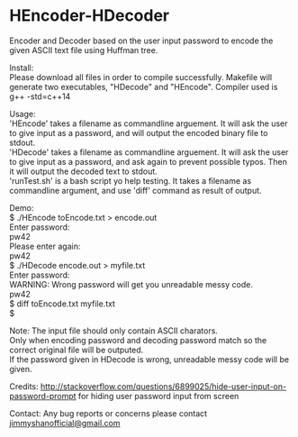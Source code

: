# HEncoder-HDecoder
Encoder and Decoder based on the user input password to encode the given ASCII text file using Huffman tree.

Install:   
  Please download all files in order to compile successfully. Makefile will generate two executables, "HDecode" and "HEncode". Compiler used is g++ -std=c++14

Usage:  
  'HEncode' takes a filename as commandline arguement. It will ask the user to give input as a password, and will output the encoded binary file to stdout.  
  'HDecode' takes a filename as commandline arguement. It will ask the user to give input as a password, and ask again to prevent possible typos. Then it will output the decoded text to stdout.  
  'runTest.sh' is a bash script yo help testing. It takes a filename as commandline argument, and use 'diff' command as result of output.  
  
Demo:  
$ ./HEncode toEncode.txt > encode.out  
Enter password:  
pw42  
Please enter again:  
pw42  
$ ./HDecode encode.out > myfile.txt  
Enter password:  
WARNING: Wrong password will get you unreadable messy code.  
pw42  
$ diff toEncode.txt myfile.txt  
$  
  
Note: The input file should only contain ASCII charators.  
      Only when encoding password and decoding password match so the correct original file will be outputed.  
      If the password given in HDecode is wrong, unreadable messy code will be given.  

Credits: http://stackoverflow.com/questions/6899025/hide-user-input-on-password-prompt   for hiding user password input from screen  
  
Contact: Any bug reports or concerns please contact jimmyshanofficial@gmail.com 
